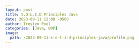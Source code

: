 ```yaml
---
layout: post
title: S.O.L.I.D Principles Java
date: 2023-09-11 12:08 -0500
author: Tresten Pool
categories: [Java, OOP]
image: 
  path: /2023-09-11-s-o-l-i-d-principles-java/profile.png
---
```


